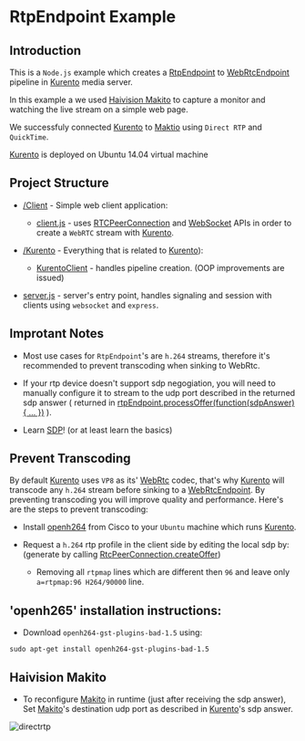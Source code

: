 # RtpEndpoint Example

## Introduction

This is a `Node.js` example which creates a [RtpEndpoint](1) to [WebRtcEndpoint](2) pipeline in [Kurento](4) media server. 

In this example a we used [Haivision Makito](3) to capture a monitor and watching the live stream on a simple web page.

We successfuly connected [Kurento](4) to [Maktio](3) using `Direct RTP` and `QuickTime`.

[Kurento](4) is deployed on Ubuntu 14.04 virtual machine

## Project Structure

* [/Client](https://github.com/givo/kurento-rtpendpoint/tree/master/client) - Simple web client application: 
  + [client.js](https://github.com/givo/kurento-rtpendpoint/blob/master/client/client.js) - uses [RTCPeerConnection](11) and [WebSocket](10) APIs in order to create a `WebRTC` stream with [Kurento](4).
  
* [/Kurento](https://github.com/givo/kurento-rtpendpoint/tree/master/Kurento) - Everything that is related to [Kurento](4)):
  + [KurentoClient](https://github.com/givo/kurento-rtpendpoint/blob/master/Kurento/KurentoClient.js) - handles pipeline creation. (OOP improvements are issued)

* [server.js](https://github.com/givo/kurento-rtpendpoint/blob/master/server.js) - server's entry point, handles signaling and session with clients using `websocket` and `express`.

## Improtant Notes

* Most use cases for `RtpEndpoint`'s are `h.264` streams, therefore it's recommended to prevent transcoding when sinking to WebRtc.

* If your rtp device doesn't support sdp negogiation, you will need to manually configure it to stream to the udp port described in the returned sdp answer ( returned in [rtpEndpoint.processOffer(function(sdpAnswer){ ... })](9) ).

* Learn [SDP](7)! (or at least learn the basics)

## Prevent Transcoding

By default [Kurento](4) uses `VP8` as its' [WebRtc](6) codec, that's why [Kurento](4) will transcode any `h.264` stream before sinking to a [WebRtcEndpoint](2). By preventing transcoding you will improve quality and performance. Here's are the steps to prevent transcoding: 

* Install [openh264](5) from Cisco to your `Ubuntu` machine which runs [Kurento](4).

* Request a `h.264` rtp profile in the client side by editing the local sdp by: (generate by calling [RtcPeerConnection.createOffer](8))

  + Removing all `rtpmap` lines which are different then `96` and leave only `a=rtpmap:96 H264/90000` line.

## 'openh265' installation instructions:

 * Download `openh264-gst-plugins-bad-1.5` using:
 
```
sudo apt-get install openh264-gst-plugins-bad-1.5
```

## Haivision Makito

* To reconfigure [Makito](3) in runtime (just after receiving the sdp answer), Set [Makito](3)'s destination udp port as described in [Kurento](4)'s sdp answer.

![directrtp](https://user-images.githubusercontent.com/11993599/32729751-7cb526d6-c88d-11e7-8eb5-29e1b17cc117.png)

[1]: https://doc-kurento.readthedocs.io/en/latest/_static/langdoc/jsdoc/kurento-client-js/module-elements.RtpEndpoint.html
[2]: https://doc-kurento.readthedocs.io/en/latest/_static/langdoc/jsdoc/kurento-client-js/module-elements.WebRtcEndpoint.html
[3]: https://www.haivision.com/products/makito-series/makito-x-h264/
[4]: https://www.kurento.org/whats-kurento
[5]: https://github.com/cisco/openh264
[6]: https://webrtc.org/
[7]: https://tools.ietf.org/html/rfc4566
[8]: https://developer.mozilla.org/en-US/docs/Web/API/RTCPeerConnection/createOffer
[9]: https://doc-kurento.readthedocs.io/en/latest/_static/langdoc/jsdoc/kurento-client-js/module-core_abstracts.SdpEndpoint.html#processOffer
[10]: https://developer.mozilla.org/en-US/docs/Web/API/WebSockets_API
[11]: https://developer.mozilla.org/en-US/docs/Web/API/RTCPeerConnection

